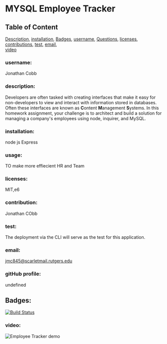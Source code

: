 # MYSQL Employee Tracker
  
## Table of Content

[Description](#Description),
[installation](#installation),
[Badges](#Badges),
[username](#username),
[Questions](#Questions),
[licenses](#licenses),
[contributions](#contributions),
[test](#test),
[email](#email),    
[video](#video)
      
  
 ### username:
 Jonathan Cobb
  
    
  ### description:
  Developers are often tasked with creating interfaces that make it easy for non-developers to view and interact with information stored in databases. Often these interfaces are known as **C**ontent **M**anagement **S**ystems. In this homework assignment, your challenge is to architect and build a solution for managing a company's employees using node, inquirer, and MySQL.
  
      
  ### installation:
  node js Express

  
  ### usage:
TO make more effiecient HR and Team

    
### licenses:
MIT,e6

    
### contribution:
Jonathan CObb

    
### test:
The deployment via the CLI will serve as the test for this application. 
    
### email:
jmc845@scarletmail.rutgers.edu

### gitHub profile:
undefined

## Badges:
[![Build Status](https://travis-ci.org/ali-irawan/xtra.svg?branch=master)](https://travis-ci.org/ali-irawan/xtra)
    
### video:
![Employee Tracker demo](https://media.giphy.com/media/RN96hmEFrCJEUbBnZC/giphy.gif)

